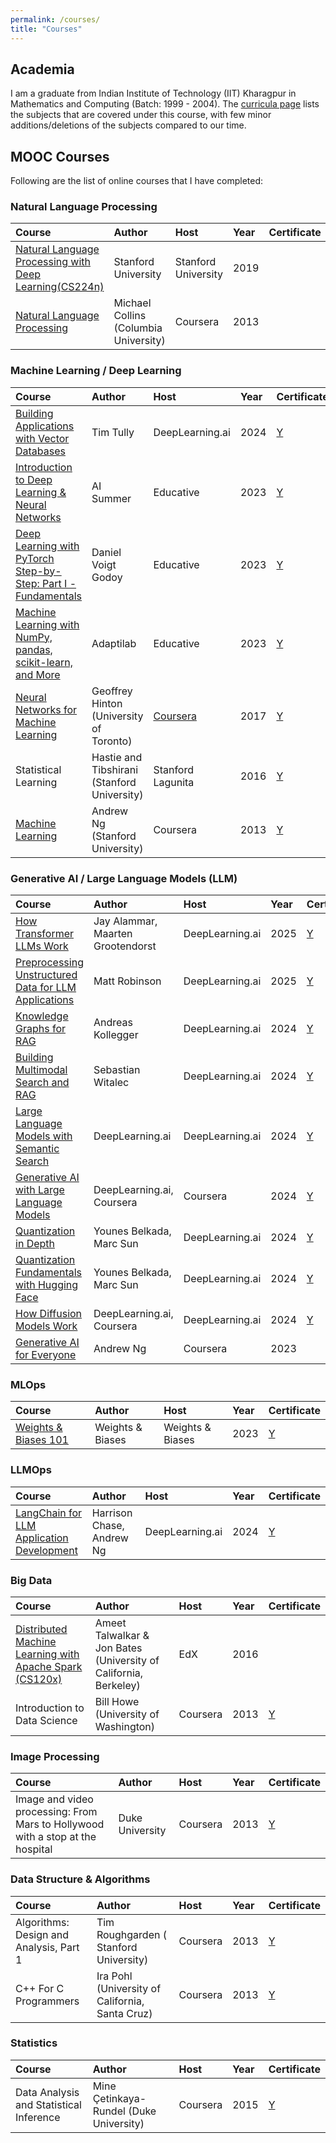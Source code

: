 ```yaml
---
permalink: /courses/
title: "Courses"
---
```


## Academia

I am a graduate from Indian Institute of Technology (IIT) Kharagpur in Mathematics and Computing (Batch: 1999 - 2004).
The [curricula page](https://erp.iitkgp.ac.in/ERPWebServices/curricula/CurriculaSubjectsList.jsp?stuType=UG&splCode=MA) lists the subjects that are covered under this course, with few minor additions/deletions of the subjects compared to our time.

## MOOC Courses

Following are the list of online courses that I have completed:

### Natural Language Processing

|Course        | Author         | Host    | Year | Certificate |
|:-------------|:---------------|:--------|:-----|:---|
|[Natural Language Processing with Deep Learning(CS224n)](https://github.com/kaushikacharya/Natural_Language_Processing_with_Deep_Learning_CS224n)|Stanford University|Stanford University|2019||
|[Natural Language Processing](https://github.com/kaushikacharya/course_programming_assignment/tree/master/Natural_Language_Processing_Michael_Collins)|Michael Collins (Columbia University)|Coursera|2013||

### Machine Learning / Deep Learning

|Course        | Author         | Host    | Year | Certificate |
|:-------------|:---------------|:--------|:-----|:---|
|[Building Applications with Vector Databases](https://github.com/kaushikacharya/Building_Applications_with_Vector_Databases)|Tim Tully|DeepLearning.ai|2024|[Y](https://learn.deeplearning.ai/accomplishments/972895d1-c421-4f50-b594-de679a292e4f?usp=sharing)|
|[Introduction to Deep Learning & Neural Networks](https://github.com/kaushikacharya/Introduction_to_Deep_Learning_and_Neural_Networks)|AI Summer|Educative|2023|[Y](/assets/certificates/Educative_Introduction_to_Deep_Learning_and_Neural_Networks.pdf)|
|[Deep Learning with PyTorch Step-by-Step: Part I - Fundamentals](https://github.com/kaushikacharya/course_programming_assignment/tree/master/Deep_Learning_Pytorch_Fundamentals_Educative)|Daniel Voigt Godoy|Educative|2023|[Y](/assets/certificates/Educative_Deep_Learning_with_PyTorch_Step-by-Step_Part_I_Fundamentals.pdf)|
|[Machine Learning with NumPy, pandas, scikit-learn, and More](https://github.com/kaushikacharya/course_programming_assignment/tree/master/Machine_Learning_with_NumPy_Pandas_Scikit-Learn_Educative)|Adaptilab|Educative|2023|[Y](/assets/certificates/Educative_%20Machine_Learning_with_NumPy_Pandas_Scikit-learn.pdf)|
|[Neural Networks for Machine Learning](https://github.com/kaushikacharya/Neural_Networks_for_Machine_Learning)|Geoffrey Hinton (University of Toronto)|[Coursera](/assets/certificates/coursera_grades.png)|2017|[Y](/assets/certificates/Neural_Networks_for_Machine_Learning_FinalGrade.png)|
|Statistical Learning|Hastie and Tibshirani (Stanford University)|Stanford Lagunita|2016|[Y](/assets/certificates/Stanford_Statement_Statistical_Learning.pdf)|
|[Machine Learning](https://github.com/kaushikacharya/ml_class_coursera)|Andrew Ng (Stanford University)|Coursera|2013|[Y](/assets/certificates/Coursera_Certificate_Machine_Learning.pdf)|

### Generative AI / Large Language Models (LLM)

|Course        | Author         | Host    | Year | Certificate |
|:-------------|:---------------|:--------|:-----|:---|
|[How Transformer LLMs Work](https://github.com/kaushikacharya/How_Transformer_LLMs_Work)|Jay Alammar, Maarten Grootendorst|DeepLearning.ai|2025|[Y](https://learn.deeplearning.ai/accomplishments/6c02e097-b4f1-4912-8d14-f1a8399d75c7)|
|[Preprocessing Unstructured Data for LLM Applications](https://github.com/kaushikacharya/Preprocessing_Unstructured_Data_for_LLM_Applications)|Matt Robinson|DeepLearning.ai|2025|[Y](https://learn.deeplearning.ai/accomplishments/ec2f7516-0344-4136-9468-fb64f24f103b)|
|[Knowledge Graphs for RAG](https://github.com/kaushikacharya/Knowledge_Graphs_for_RAG)|Andreas Kollegger|DeepLearning.ai|2024|[Y](https://learn.deeplearning.ai/accomplishments/0cd0725e-ec55-46a1-8979-afad3822f385)|
|[Building Multimodal Search and RAG](https://github.com/kaushikacharya/Building_Multimodal_Search_and_RAG)|Sebastian Witalec|DeepLearning.ai|2024|[Y](https://learn.deeplearning.ai/accomplishments/0a098c05-5a54-4c8d-9f3c-ea139b8b0ecb)|
|[Large Language Models with Semantic Search](https://github.com/kaushikacharya/LLM_with_Semantic_Search)|DeepLearning.ai|DeepLearning.ai|2024|[Y](https://learn.deeplearning.ai/accomplishments/017a6f9c-304e-4b3c-9f53-b12ddf82d2da?usp=sharing)|
|[Generative AI with Large Language Models](https://github.com/kaushikacharya/generative_ai_with_llm)|DeepLearning.ai, Coursera|Coursera|2024|[Y](/assets/certificates/Coursera_Certificate_Generative_AI_with_Large_Language_Models.pdf)|
|[Quantization in Depth](https://github.com/kaushikacharya/Quantization_in_Depth)|Younes Belkada, Marc Sun|DeepLearning.ai|2024|[Y](https://learn.deeplearning.ai/accomplishments/8a976d57-e3df-425b-85cc-40cb1e7cdd6e)|
|[Quantization Fundamentals with Hugging Face](https://github.com/kaushikacharya/Quantization_Fundamentals)|Younes Belkada, Marc Sun|DeepLearning.ai|2024|[Y](https://learn.deeplearning.ai/accomplishments/48bbc617-1250-41da-a570-ea8735733aff)|
|[How Diffusion Models Work](https://github.com/kaushikacharya/diffusion_models_deeplearning_ai)|DeepLearning.ai, Coursera|DeepLearning.ai|2024|[Y](https://learn.deeplearning.ai/accomplishments/796d16e3-5ff2-44f7-9569-08b5f3697a62?usp=sharing)|
|[Generative AI for Everyone](https://github.com/kaushikacharya/course_programming_assignment/tree/master/Generative_AI_for_Everyone)|Andrew Ng|Coursera|2023||

### MLOps

|Course        | Author         | Host    | Year | Certificate |
|:-------------|:---------------|:--------|:-----|:---|
|[Weights & Biases 101](https://github.com/kaushikacharya/weights_and_biases/blob/main/101/README.md)| Weights & Biases|Weights & Biases|2023|[Y](/assets/certificates/Weights_and_Biases_101.pdf)|

### LLMOps

|Course        | Author         | Host    | Year | Certificate |
|:-------------|:---------------|:--------|:-----|:---|
|[LangChain for LLM Application Development](https://github.com/kaushikacharya/LangChain_for_LLM_Application_Development)| Harrison Chase, Andrew Ng|DeepLearning.ai|2024|[Y](https://learn.deeplearning.ai/accomplishments/cc129a1b-3dc7-42ad-8c8f-de43558ed77a?usp=sharing)|

### Big Data

|Course        | Author         | Host    | Year | Certificate |
|:-------------|:---------------|:--------|:-----|:---|
|[Distributed Machine Learning with Apache Spark (CS120x)](https://github.com/kaushikacharya/Distributed_Machine_Learning_with_Apache_Spark_CS120x_edx)|Ameet Talwalkar & Jon Bates (University of California, Berkeley)|EdX|2016|
|Introduction to Data Science|Bill Howe (University of Washington)|Coursera|2013|[Y](/assets/certificates/Coursera_Certificate_Introduction_to_Data_Science.pdf)|

### Image Processing

|Course        | Author         | Host    | Year | Certificate |
|:-------------|:---------------|:--------|:-----|:---|
|Image and video processing: From Mars to Hollywood with a stop at the hospital|Duke University|Coursera|2013|[Y](/assets/certificates/Coursera_Certificate_Image_and_video_processing_From_Mars_to_Hollywood_with_a_stop_at_the_hospital.pdf)|

### Data Structure & Algorithms

|Course        | Author         | Host    | Year | Certificate |
|:-------------|:---------------|:--------|:-----|:---|
|Algorithms: Design and Analysis, Part 1|Tim Roughgarden ( Stanford University)|Coursera|2013|[Y](/assets/certificates/Coursera_Certificate_Algorithms_Design_and_Analysis_Part_1.pdf)|
|C++ For C Programmers|Ira Pohl (University of California, Santa Cruz)|Coursera|2013|[Y](/assets/certificates/Coursera_Certificate_C%2B%2B_For_C_Programmers.pdf)|

### Statistics

|Course        | Author         | Host    | Year | Certificate |
|:-------------|:---------------|:--------|:-----|:---|
|Data Analysis and Statistical Inference|Mine Çetinkaya-Rundel (Duke University)|Coursera|2015|[Y](/assets/certificates/Coursera_Certificate_Data_Analysis_and_Statistical_Inference.pdf)|
